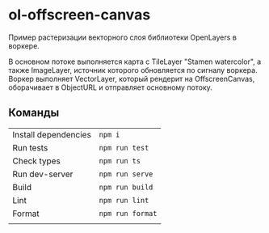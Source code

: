 # ol-offscreen-canvas

Пример растеризации векторного слоя библиотеки OpenLayers в воркере.

В основном потоке выполняется карта с TileLayer "Stamen watercolor", а также
ImageLayer, источник которого обновляется по сигналу воркера. Воркер выполняет
VectorLayer, который рендерит на OffscreenCanvas, оборачивает в ObjectURL
и отправляет основному потоку.

## Команды

|                        |                       |
|------------------------|:----------------------|
| Install dependencies   | `npm i`               |
| Run tests              | `npm run test`        |
| Check types            | `npm run ts`          |
| Run dev-server         | `npm run serve`       |
| Build                  | `npm run build`       |
| Lint                   | `npm run lint`        |
| Format                 | `npm run format`      |
|                        |                       |

